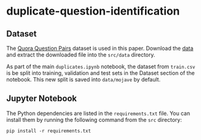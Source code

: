 # duplicate-question-identification

## Dataset
The [Quora Question Pairs](https://www.kaggle.com/competitions/quora-question-pairs) dataset is used in this paper. Download the [data](https://www.kaggle.com/competitions/quora-question-pairs/data) and extract the downloaded file into the `src/data` directory.

As part of the main `duplicates.ipynb` notebook, the dataset from `train.csv` is be split into training, validation and test sets in the Dataset section of the notebook. This new split is saved into `data/mojave` by default.

## Jupyter Notebook
The Python dependencies are listed in the `requirements.txt` file. You can install them by running the following command from the `src` directory:
```
pip install -r requirements.txt
```
